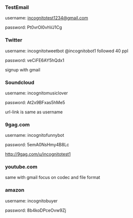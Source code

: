 ### TestEmail

username: 
incognitotest1234@gmail.com

password:
Pt0vrOl0vhVJ1Cg

### Twitter
username: 
incognitotweetbot
@incognitobot1
followed 40 ppl

password:
veCiFE6AY5hQdx1

signup with gmail

### Soundcloud
username:
incognitomusiclover

password:
At2x9BFxas5hMe5

url-link is same as username

### 9gag.com
username:
incognitofunnybot

password:
5emA0NsHmy4B8Lc

http://9gag.com/u/incognitotest1

### youtube.com
same with gmail
focus on codec and file format

### amazon
username:
incognitobuyer

password:
8b4koDPceOvw9Zj


